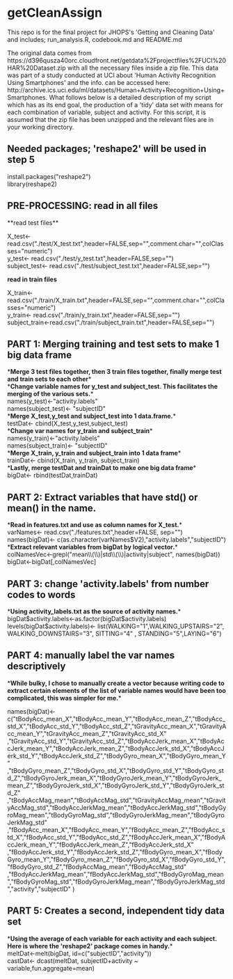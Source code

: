 getCleanAssign
==============

This repo is for the final project for JHOPS's 'Getting and Cleaning Data' and includes; run_analysis.R, codebook.md and README.md

<p>The original data comes from https://d396qusza40orc.cloudfront.net/getdata%2Fprojectfiles%2FUCI%20HAR%20Dataset.zip with all the necessary files inside a zip file. This data was part of a study conducted at UCI about 'Human Activity Recognition Using Smartphones' and the info. can be accessed here: http://archive.ics.uci.edu/ml/datasets/Human+Activity+Recognition+Using+Smartphones. What follows below is a detailed description of my script which has as its end goal, the production of a 'tidy' data set with means for each combination of variable, subject and activity. For this script, it is assumed that the zip file has been unzipped and the relevant files are in your working directory.</p>
 
 <h2>Needed packages; 'reshape2' will be used in step 5</h2>

install.packages("reshape2")<br>
library(reshape2)

 <h2>PRE-PROCESSING:  read in all files</h2>
  **read test files**<br>

X_test<- read.csv("./test/X_test.txt",header=FALSE,sep="",comment.char="",colClasses="numeric")<br>
y_test<- read.csv("./test/y_test.txt",header=FALSE,sep="")<br>
subject_test<- read.csv("./test/subject_test.txt",header=FALSE,sep="")<br>

 
 **read in train files**<br>

X_train<- read.csv("./train/X_train.txt",header=FALSE,sep="",comment.char="",colClasses="numeric")<br>
y_train<- read.csv("./train/y_train.txt",header=FALSE,sep="")<br>
subject_train<-read.csv("./train/subject_train.txt",header=FALSE,sep="")


 <h2>PART 1: Merging training and test sets to make 1 big data frame</h2>
 *<b>Merge 3 test files together, then 3 train files together, finally merge test and train sets to each other</b>*<br>
 *<b>Change variable names for y_test and subject_test. This facilitates the merging of the various sets.</b>*<br>
names(y_test)<-"activity.labels"<br>
names(subject_test)<- "subjectID"<br>
    *<b>Merge X_test,y_test and subject_test into 1 data.frame.</b>*<br>
testDat<- cbind(X_test,y_test,subject_test)<br>
    *<b>Change var names for y_train and subject_train</b>*<br>
names(y_train)<-"activity.labels"<br>
names(subject_train)<- "subjectID"<br>
    *<b>Merge X_train, y_train and subject_train into 1 data frame</b>*<br>
trainDat<- cbind(X_train, y_train, subject_train)<br>
    *<b>Lastly, merge testDat and trainDat to make one big data frame</b>*<br>
bigDat<- rbind(testDat,trainDat)


 <h2>PART 2: Extract variables that have std() or mean() in the name.</h2>
      *<b>Read in features.txt and use as column names for X_test.</b>*<br>
varNames<- read.csv("./features.txt",header=FALSE, sep="")<br>
names(bigDat)<- c(as.character(varNames$V2),"activity.labels","subjectID")<br>
     *<b>Extract relevant variables from bigDat by logical vector.</b>*<br>
colNamesVec<-grepl("mean\\(\\)|std\\(\\)|activity|subject", names(bigDat))<br>
bigDat<-bigDat[,colNamesVec]


 <h2>PART 3: change 'activity.labels' from number codes to words</h2>
    *<b>Using activity_labels.txt as the source of activity names.</b>*<br>
bigDat$activity.labels<-as.factor(bigDat$activity.labels)<br>
levels(bigDat$activity.labels)<- list(WALKING="1",WALKING_UPSTAIRS="2",
                                      WALKING_DOWNSTAIRS="3", SITTING="4"
                                      , STANDING="5",LAYING="6")<br>


 <h2>PART 4: manually label the var names descriptively</h2>
 *<b>While bulky, I chose to manually create a vector because writing code to extract certain elements of the list of variable names would have been too complicated, this was simpler for me.</b>*<br>

names(bigDat)<- c("tBodyAcc_mean_X","tBodyAcc_mean_Y","tBodyAcc_mean_Z","tBodyAcc_std_X","tBodyAcc_std_Y","tBodyAcc_std_Z","tGravityAcc_mean_X","tGravityAcc_mean_Y","tGravityAcc_mean_Z","tGravityAcc_std_X"
                  ,"tGravityAcc_std_Y","tGravityAcc_std_Z","tBodyAccJerk_mean_X","tBodyAccJerk_mean_Y","tBodyAccJerk_mean_Z","tBodyAccJerk_std_X","tBodyAccJerk_std_Y","tBodyAccJerk_std_Z","tBodyGyro_mean_X","tBodyGyro_mean_Y" 
                  ,"tBodyGyro_mean_Z","tBodyGyro_std_X","tBodyGyro_std_Y","tBodyGyro_std_Z","tBodyGyroJerk_mean_X","tBodyGyroJerk_mean_Y","tBodyGyroJerk_mean_Z","tBodyGyroJerk_std_X","tBodyGyroJerk_std_Y","tBodyGyroJerk_std_Z" 
                  ,"tBodyAccMag_mean","tBodyAccMag_std","tGravityAccMag_mean","tGravityAccMag_std","tBodyAccJerkMag_mean","tBodyAccJerkMag_std","tBodyGyroMag_mean","tBodyGyroMag_std","tBodyGyroJerkMag_mean","tBodyGyroJerkMag_std"
                  ,"fBodyAcc_mean_X","fBodyAcc_mean_Y","fBodyAcc_mean_Z","fBodyAcc_std_X","fBodyAcc_std_Y","fBodyAcc_std_Z","fBodyAccJerk_mean_X","fBodyAccJerk_mean_Y","fBodyAccJerk_mean_Z","fBodyAccJerk_std_X"
                  ,"fBodyAccJerk_std_Y","fBodyAccJerk_std_Z","fBodyGyro_mean_X","fBodyGyro_mean_Y","fBodyGyro_mean_Z","fBodyGyro_std_X","fBodyGyro_std_Y","fBodyGyro_std_Z","fBodyAccMag_mean","fBodyAccMag_std"
                  ,"fBodyAccJerkMag_mean","fBodyAccJerkMag_std","fBodyGyroMag_mean","fBodyGyroMag_std","fBodyGyroJerkMag_mean","fBodyGyroJerkMag_std","activity","subjectID" )



 <h2>PART 5: Creates a second, independent tidy data set</h2> 
  *<b>Using the average of each variable for each activity and each subject. Here is where the 'reshape2' package comes in handy.</b>*<br>
meltDat<-melt(bigDat, id=c("subjectID","activity"))<br>
castDat<- dcast(meltDat, subjectID+activity ~ variable,fun.aggregate=mean)
